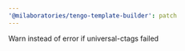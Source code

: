 ```yaml
---
'@milaboratories/tengo-template-builder': patch
---
```


Warn instead of error if universal-ctags failed
